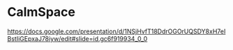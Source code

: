 ﻿# CalmSpace
https://docs.google.com/presentation/d/1NSjHvfT18DdrOGOrUQSDY8xH7eIBstIiGEpxaJ78iyw/edit#slide=id.gc6f919934_0_0
